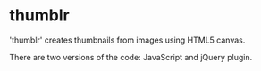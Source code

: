 thumblr
=======

'thumblr' creates thumbnails from images using HTML5 canvas.

There are two versions of the code: JavaScript and jQuery plugin.

